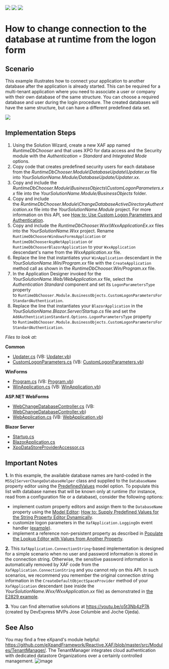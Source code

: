 <!-- default badges list -->
![](https://img.shields.io/endpoint?url=https://codecentral.devexpress.com/api/v1/VersionRange/128588168/20.2.5%2B)
[![](https://img.shields.io/badge/Open_in_DevExpress_Support_Center-FF7200?style=flat-square&logo=DevExpress&logoColor=white)](https://supportcenter.devexpress.com/ticket/details/E1344)
[![](https://img.shields.io/badge/📖_How_to_use_DevExpress_Examples-e9f6fc?style=flat-square)](https://docs.devexpress.com/GeneralInformation/403183)
<!-- default badges end -->

# How to change connection to the database at runtime from the logon form

## Scenario
This example illustrates how to connect your application to another database after the application is already started. This can be required for a multi-tenant application where you need to associate a user or company with their own database of the same structure. You can choose a required database and user during the login procedure. The created databases will have the same structure, but can have a different predefined data set.

![](https://raw.githubusercontent.com/DevExpress-Examples/XAF_how-to-change-connection-to-the-database-at-runtime-e1344/20.2.5%2B/media/e1344Blazor.png)
  
## Implementation Steps
1. Using the Solution Wizard, create a new XAF app named *RuntimeDbChooser* and that uses XPO for data access and the Security module with the *Authentication = Standard* and *Integrated Mode* options.
2. Copy code that creates predefined security users for each database from the *RuntimeDbChooser.Module\DatabaseUpdate\Updater.xx* file into *YourSolutionName.Module/DatabaseUpdate/Updater.xx*.
3. Copy and include the *RuntimeDbChooser.Module\BusinessObjects\CustomLogonParameters.xx* file into the *YourSolutionName.Module/BusinessObjects* folder.
4. Copy and include the *RuntimeDbChooser.Module\ChangeDatabaseActiveDirectoryAuthentication.xx* file into the *YourSolutionName.Module* project. For more information on this API, see [How to: Use Custom Logon Parameters and Authentication](https://documentation.devexpress.com/eXpressAppFramework/CustomDocument112982.aspx).
5. Copy and include the *RuntimeDbChooser.Wxx\WxxApplicationEx.xx* files into the *YourSolutionName.Wxx* project. Rename `RuntimeDbChooserWindowsFormsApplication` or `RuntimeDbChooserAspNetApplication` or `RuntimeDbChooserBlazorApplication` to your `WxxApplication` descendant's name from the *WxxApplication.xx* file.
6. Replace the line that instantiates your `WinApplication` descendant in the *YourSolutionName.Win/Program.xx* file with the `CreateApplication` method call as shown in the *RuntimeDbChooser.Win/Program.xx* file.
7. In the Application Designer invoked for the *YourSolutionName.Web/WebApplication.xx* file, select the *Authentication Standard* component and set its `LogonParametersType` property to `RuntimeDbChooser.Module.BusinessObjects.CustomLogonParametersForStandardAuthentication`.
8. Replace the line that instantiates your `BlazorApplication` in the *YourSolutionName.Blazor.Server/Startup.cs* file and set the `AddAuthenticationStandard.Options.LogonParametersType` property to `RuntimeDbChooser.Module.BusinessObjects.CustomLogonParametersForStandardAuthentication`.

<!-- default file list -->
*Files to look at:*

**Common**
* [Updater.cs](./CS/RuntimeDbChooser.Module/DatabaseUpdate/Updater.cs) (VB: [Updater.vb](./VB/RuntimeDbChooser.Module/DatabaseUpdate/Updater.vb))
* [CustomLogonParameters.cs](./CS/RuntimeDbChooser.Module/BusinessObjects/CustomLogonParameters.cs) (VB: [CustomLogonParameters.vb](./VB/RuntimeDbChooser.Module/BusinessObjects/CustomLogonParameters.vb))

**WinForms**
* [Program.cs](./CS/RuntimeDbChooser.Win/Program.cs) (VB: [Program.vb](./VB/RuntimeDbChooser.Win/Program.vb))
* [WinApplication.cs](./CS/RuntimeDbChooser.Win/WinApplication.cs) (VB: [WinApplication.vb](./VB/RuntimeDbChooser.Win/WinApplication.vb))

**ASP.NET WebForms**
* [WebChangeDatabaseController.cs](./CS/RuntimeDbChooser.Module/ChangeDatabaseActiveDirectoryAuthentication.cs) (VB: [WebChangeDatabaseController.vb](./VB/RuntimeDbChooser.Module/ChangeDatabaseActiveDirectoryAuthentication.vb))
* [WebApplication.cs](./CS/RuntimeDbChooser.Web/WebApplication.cs) (VB: [WebApplication.vb](./VB/RuntimeDbChooser.Web/WebApplication.vb))


**Blazor Server**
* [Startup.cs](./CS/RuntimeDbChooser.Blazor.Server/Startup.cs)
* [BlazorApplication.cs](./CS/RuntimeDbChooser.Blazor.Server/BlazorApplication.cs)
* [XpoDataStoreProviderAccessor\.cs](./CS/RuntimeDbChooser.Blazor.Server/Services/XpoDataStoreProviderAccessor.cs)

<!-- default file list end -->

## Important Notes

**1.** In this example, the available database names are hard-coded in the `MSSqlServerChangeDatabaseHelper` class and supplied to the `DatabaseName`  property editor using the [PredefinedValues](https://documentation.devexpress.com/#eXpressAppFramework/DevExpressExpressAppModelIModelCommonMemberViewItem_PredefinedValuestopic) model option. To populate this list with database names that will be known only at runtime (for instance, read from a configuration file or a database), consider the following options:
  - implement custom property editors and assign them to the `DatabaseName` property using the [Model Editor](https://documentation.devexpress.com/#eXpressAppFramework/CustomDocument112582): [How to: Supply Predefined Values for the String Property Editor Dynamically](https://documentation.devexpress.com/#eXpressAppFramework/CustomDocument113101).
  - customize logon parameters in the `XafApplication.LoggingOn` event handler ([example](https://supportcenter.devexpress.com/ticket/details/t1002457/dynamic-database-name-xaf-blazor)).
  - implement a reference non-persistent property as described in [Populate the Lookup Editor with Values from Another Property](https://docs.devexpress.com/eXpressAppFramework/403100/ui-construction/view-items-and-property-editors/property-editors/display-and-edit-simple-type-values-in-a-lookup-property-editor?p=netframework#populate-the-lookup-editor-with-persistent-business-objects).
  
**2.** This `XafApplication.ConnectionString`-based implementation is designed for a simple scenario when no user and password information is stored in the connection string. Otherwise, the sensitive password information is automatically removed by XAF code from the `XafApplication.ConnectionString` and you cannot rely on this API. In such scenarios, we recommend you remember the original connection string information in the `CreateDefaultObjectSpaceProvider` method of your `XafApplication` descendant (see inside the *YourSolutionName.Wxx/WxxApplication.xx* file) as demonstrated in [the E2829 example](https://supportcenter.devexpress.com/ticket/details/e2829#).

**3.** You can find alternative solutions at https://youtu.be/o5t3Nb4zP7A (created by DevExpress MVPs Jose Columbie and Joche Ojeda).

## See Also

You may find a free eXpand's module helpful: https://github.com/eXpandFramework/Reactive.XAF/blob/master/src/Modules/TenantManager/. The TenantManager integrates cloud authentication with dedicated datastore Organizations over a certainly controlled management.
![image](https://user-images.githubusercontent.com/5479762/176624703-df131f5d-f773-42be-99f3-6585437028c1.png)
